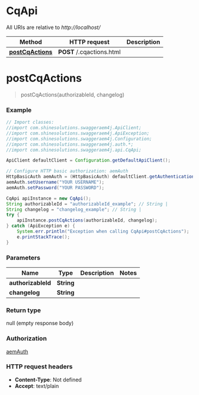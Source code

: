 # CqApi

All URIs are relative to *http://localhost/*

Method | HTTP request | Description
------------- | ------------- | -------------
[**postCqActions**](CqApi.md#postCqActions) | **POST** /.cqactions.html | 


<a name="postCqActions"></a>
# **postCqActions**
> postCqActions(authorizableId, changelog)



### Example
```java
// Import classes:
//import com.shinesolutions.swaggeraem4j.ApiClient;
//import com.shinesolutions.swaggeraem4j.ApiException;
//import com.shinesolutions.swaggeraem4j.Configuration;
//import com.shinesolutions.swaggeraem4j.auth.*;
//import com.shinesolutions.swaggeraem4j.api.CqApi;

ApiClient defaultClient = Configuration.getDefaultApiClient();

// Configure HTTP basic authorization: aemAuth
HttpBasicAuth aemAuth = (HttpBasicAuth) defaultClient.getAuthentication("aemAuth");
aemAuth.setUsername("YOUR USERNAME");
aemAuth.setPassword("YOUR PASSWORD");

CqApi apiInstance = new CqApi();
String authorizableId = "authorizableId_example"; // String | 
String changelog = "changelog_example"; // String | 
try {
    apiInstance.postCqActions(authorizableId, changelog);
} catch (ApiException e) {
    System.err.println("Exception when calling CqApi#postCqActions");
    e.printStackTrace();
}
```

### Parameters

Name | Type | Description  | Notes
------------- | ------------- | ------------- | -------------
 **authorizableId** | **String**|  |
 **changelog** | **String**|  |

### Return type

null (empty response body)

### Authorization

[aemAuth](../README.md#aemAuth)

### HTTP request headers

 - **Content-Type**: Not defined
 - **Accept**: text/plain


